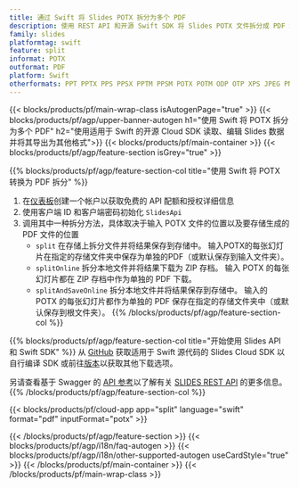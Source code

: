 ```yaml
---
title: 通过 Swift 将 Slides POTX 拆分为多个 PDF
description: 使用 REST API 和开源 Swift SDK 将 Slides POTX 文件拆分成 PDF 幻灯片
family: slides
platformtag: swift
feature: split
informat: POTX
outformat: PDF
platform: Swift
otherformats: PPT PPTX PPS PPSX PPTM PPSM POTX POTM ODP OTP XPS JPEG PNG BMP TIFF SVG HTML5 MD GIF XAML
---
```


{{< blocks/products/pf/main-wrap-class isAutogenPage="true" >}}
{{< blocks/products/pf/agp/upper-banner-autogen h1="使用 Swift 将 POTX 拆分为多个 PDF" h2="使用适用于 Swift 的开源 Cloud SDK 读取、编辑 Slides 数据并将其导出为其他格式">}}
{{< blocks/products/pf/main-container >}}
{{< blocks/products/pf/agp/feature-section isGrey="true" >}}

{{% blocks/products/pf/agp/feature-section-col title="使用 Swift 将 POTX 转换为 PDF 拆分" %}}
1. 在<a href="https://dashboard.aspose.cloud/">仪表板</a>创建一个帐户以获取免费的 API 配额和授权详细信息
1. 使用客户端 ID 和客户端密码初始化 ```SlidesApi```
1. 调用其中一种拆分方法，具体取决于输入 POTX 文件的位置以及要存储生成的 PDF 文件的位置
    - ```split``` 在存储上拆分文件并将结果保存到存储中。 输入POTX的每张幻灯片在指定的存储文件夹中保存为单独的PDF（或默认保存到输入文件夹）。
    - ```splitOnline``` 拆分本地文件并将结果下载为 ZIP 存档。 输入 POTX 的每张幻灯片都在 ZIP 存档中作为单独的 PDF 下载。
    - ```splitAndSaveOnline``` 拆分本地文件并将结果保存到存储中。 输入的 POTX 的每张幻灯片都作为单独的 PDF 保存在指定的存储文件夹中（或默认保存到根文件夹）。
{{% /blocks/products/pf/agp/feature-section-col %}}

{{% blocks/products/pf/agp/feature-section-col title="开始使用 Slides API 和 Swift SDK" %}}
从 [GitHub](https://github.com/aspose-slides-cloud/aspose-slides-cloud-swift) 获取适用于 Swift 源代码的 Slides Cloud SDK 以自行编译 SDK 或前往[版本](https://releases.aspose.cloud/)以获取其他下载选项。
 
另请查看基于 Swagger 的 [API 参考](https://apireference.aspose.cloud/slides/)以了解有关 [SLIDES REST API](https://products.aspose.cloud/slides/curl/) 的更多信息。
{{% /blocks/products/pf/agp/feature-section-col %}}

{{< blocks/products/pf/cloud-app app="split" language="swift" format="pdf" inputFormat="potx" >}}

{{< /blocks/products/pf/agp/feature-section >}}
{{< blocks/products/pf/agp/i18n/faq-autogen >}}
{{< blocks/products/pf/agp/i18n/other-supported-autogen useCardStyle="true" >}}
{{< /blocks/products/pf/main-container >}}
{{< /blocks/products/pf/main-wrap-class >}}